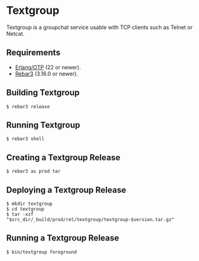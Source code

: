 # Textgroup

Textgroup is a groupchat service usable with TCP clients such as Telnet or
Netcat.

## Requirements

- [Erlang/OTP][erlang] (22 or newer).
- [Rebar3][rebar3] (3.16.0 or newer).

## Building Textgroup

    $ rebar3 release

## Running Textgroup

    $ rebar3 shell

## Creating a Textgroup Release

    $ rebar3 as prod tar

## Deploying a Textgroup Release

    $ mkdir textgroup
    $ cd textgroup
    $ tar -xzf "$src_dir/_build/prod/rel/textgroup/textgroup-$version.tar.gz"

## Running a Textgroup Release

    $ bin/textgroup foreground

[erlang]: https://erlang.org
[rebar3]: https://rebar3.org
